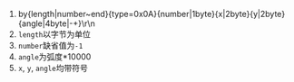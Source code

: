 1. by{length|number~end}{type=0x0A}{number|1byte}{x|2byte}{y|2byte}{angle|4byte|-+}\r\n
1. `length`以字节为单位
1. `number`缺省值为`-1`
1. `angle`为弧度*10000
1. `x`, `y`, `angle`均带符号